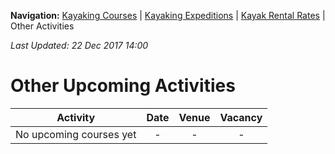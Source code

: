 **Navigation:** [Kayaking Courses](index) &#124; [Kayaking Expeditions](expedition) &#124; [Kayak Rental Rates](rental) &#124; Other Activities

_Last Updated: 22 Dec 2017 14:00_
# Other Upcoming Activities

Activity | Date | Venue | Vacancy
:---:|:---:|:---:|:---:
No upcoming courses yet|-|-|-

